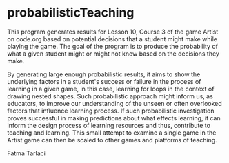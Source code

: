 # probabilisticTeaching

This program generates results for Lesson 10, Course 3  of the game Artist on code.org based on potential decisions that a student might make while playing the game. The goal of the program is to produce the probability of what a given student might or might not know based on the decisions they make. 

By generating large enough probabilistic results, it aims to show the underlying factors in a student's success or failure in the process of learning in a given game, in this case, learning for loops in the context of drawing nested shapes. Such probabilistic approach might inform us, as educators, to improve our understanding of the unseen or often overlooked factors that influence learning process. If such probabilistic investigation proves successful in making predictions about what effects learning, it can inform the design process of learning resources and thus, contribute to teaching and learning. This small attempt to examine a single game in the Artist game can then be scaled to other games and platforms of teaching. 


Fatma Tarlaci

